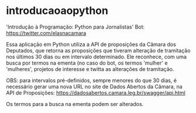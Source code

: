 # introducaoaopython
'Introdução à Programação: Python para Jornalistas'
Bot: https://twitter.com/elasnacamara

Essa aplicação em Python utiliza a API de proposições da Câmara dos Deputados, que retorna as proposições que tiveram alteração de tramitação nos últimos 30 dias ou em intervalo determinado. Ele reconhece, com uma busca por termos na ementa (no caso do bot, os termos 'mulher' e 'mulheres', projetos de interesse e twitta as alterações de tramitação.

OBS: para intervalos pré-definidos, sempre menores do que 30 dias, é necessário gerar uma nova URL no site de Dados Abertos da Câmara, na API de Proposições:
https://dadosabertos.camara.leg.br/swagger/api.html

Os termos para a busca na ementa podem ser alterados.

